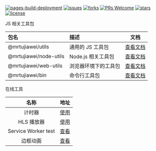 [![pages-build-deployment][pages-build-deployment]][pages-build-deployment-link]
[![issues][issues]][issues-link]
[![forks][forks]][forks-link]
[![PRs Welcome][prs]][prs-link]
[![stars][stars]][stars-link]
[![license][license]][license-link]

JS 相关工具包

| 包名                   | 描述                 | 文档                               |
| :--------------------- | :------------------- | ---------------------------------- |
| @mrtujiawei/utils      | 通用的 JS 工具包     | [查看文档][@mrtujiawei/utils]      |
| @mrtujiawei/node-utils | Node.js 相关工具包   | [查看文档][@mrtujiawei/node-utils] |
| @mrtujiawei/web-utils  | 浏览器环境下的工具包 | [查看文档][@mrtujiawei/web-utils]  |
| @mrtujiawei/bin        | 命令行工具包         | [查看文档][@mrtujiawei/bin]        |

在线工具

|        名称         |           地址           |
| :-----------------: | :----------------------: |
|       计时器        |      [使用][timer]       |
|     HLS 播放器      |   [使用][video-player]   |
| Service Worker test |  [查看][serviceworker]   |
|      边框动画       | [查看][border-animation] |

<!-- 链接 -->

[pages-build-deployment]: https://github.com/mrtujiawei/package/actions/workflows/pages/pages-build-deployment/badge.svg?branch=main
[pages-build-deployment-link]: https://github.com/mrtujiawei/package/actions/workflows/pages/pages-build-deployment
[issues]: https://img.shields.io/github/issues/mrtujiawei/package
[issues-link]: https://github.com/mrtujiawei/package/issues
[forks]: https://img.shields.io/github/forks/mrtujiawei/package
[forks-link]: https://github.com/mrtujiawei/package
[prs]: https://img.shields.io/badge/PRs-welcome-brightgreen.svg?style=flat-square
[prs-link]: https://github.com/mrtujiawei/package/pulls
[stars]: https://img.shields.io/github/stars/mrtujiawei/package
[stars-link]: https://github.com/mrtujiawei/package
[license]: https://img.shields.io/github/license/mrtujiawei/package
[license-link]: https://github.com/mrtujiawei/package/blob/main/LICENSE
[@mrtujiawei/utils]: https://github.com/mrtujiawei/package/tree/main/packages/utils#mrtujiaweiutils
[@mrtujiawei/node-utils]: https://github.com/mrtujiawei/package/tree/main/packages/node-utils#mrtujiaweinode-utils
[@mrtujiawei/web-utils]: https://github.com/mrtujiawei/package/tree/main/packages/web-utils#mrtujiaweiweb-utils
[@mrtujiawei/bin]: https://github.com/mrtujiawei/package/tree/main/packages/bin#mrtujiaweibin
[timer]: https://mrtujiawei.github.io/package/timer.html
[serviceworker]: https://mrtujiawei.github.io/package/sw.html
[video-player]: https://mrtujiawei.github.io/package/video-player/index.html
[border-animation]: https://mrtujiawei.github.io/package/border-animation.html
